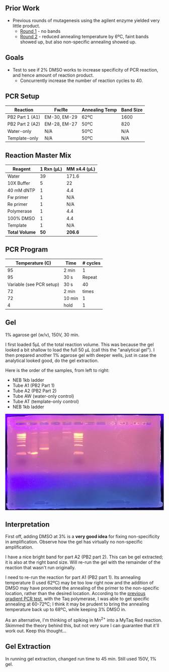 
## Prior Work

- Previous rounds of mutagenesis using the agilent enzyme yielded very little product.
  - [Round 1](./20160831-mutagenesis.md) - no bands
  - [Round 2](./20160902-mutagenesis-2.md) - reduced annealing temperature by 6ºC, faint bands showed up, but also non-specific annealing showed up.

## Goals

- Test to see if 2% DMSO works to increase specificity of PCR reaction, and hence amount of reaction product.
  - Concurrently increase the number of reaction cycles to 40.

## PCR Setup

| Reaction        | Fw/Re        | Annealing Temp | Band Size |
|-----------------|--------------|----------------|-----------|
| PB2 Part 1 (A1) | EM-30, EM-29 | 62ºC           | 1600      |
| PB2 Part 2 (A2) | EM-28, EM-27 | 50ºC           | 820       |
| Water-only      | N/A          | 50ºC           | N/A       |
| Template-only   | N/A          | 50ºC           | N/A       |

## Reaction Master Mix

| Reagent      | 1 Rxn (µL) | MM x4.4 (µL) |
|--------------|------------|--------------|
| Water        | 39         | 171.6        |
| 10X Buffer   | 5          | 22           |
| 40 mM dNTP   | 1          | 4.4          |
| Fw primer    | 1          | N/A          |
| Re primer    | 1          | N/A          |
| Polymerase   | 1          | 4.4          |
| 100% DMSO    | 1          | 4.4          |
| Template     | 1          | N/A          |
| **Total Volume** | **50** | **206.6**    |

## PCR Program

| Temperature (C)      | Time           | # cycles |
|----------------------|----------------|----------|
| 95                   | 2 min          | 1        |
| 95                   | 30 s           | Repeat   |
| Variable (see PCR setup)| 30 s        | 40       |
| 72                   | 2 min          | times    |
| 72                   | 10 min         | 1        |
| 4                    | hold           | 1        |

## Gel

1% agarose gel (w/v), 150V, 30 min.

I first loaded 5µL of the total reaction volume. This was because the gel looked a bit shallow to load the full 50 µL (call this the "analytical gel"). I then prepared another 1% agarose gel with deeper wells, just in case the analytical looked good, do the gel extraction.

Here is the order of the samples, from left to right:

- NEB 1kb ladder
- Tube A1 (PB2 Part 1)
- Tube A2 (PB2 Part 2)
- Tube AW (water-only control)
- Tube AT (template-only control)
- NEB 1kb ladder

![gel](./20160907-DMSO-mutagenesis.jpg)

## Interpretation

First off, adding DMSO at 3% is a **very good idea** for fixing non-specificity in amplification. Observe how the gel has virtually no non-specific amplification.

I have a nice bright band for part A2 (PB2 part 2). This can be gel extracted; it is also at the right band size. Will re-run the gel with the remainder of the reaction that wasn't run originally.

I need to re-run the reaction for part A1 (PB2 part 1). Its annealing temperature (I used 62ºC) may be too low right now and the addition of DMSO may have promoted the annealing of the primer to the non-specific location, rather than the desired location. According to the [previous gradient PCR test](./20160831-gradient-pcr.md), with the Taq polymerase, I was able to get specific annealing at 60-72ºC; I think it may be prudent to bring the annealing temperature back up to 68ºC, while keeping 3% DMSO in.

As an alternative, I'm thinking of spiking in Mn<sup>2+</sup> into a MyTaq Red reaction. Skimmed the theory behind this, but not very sure I can guarantee that it'll work out. Keep this thought...

## Gel Extraction

In running gel extraction, changed run time to 45 min. Still used 150V, 1% gel.
